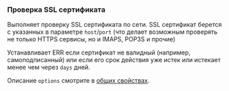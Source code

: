 ### Проверка SSL сертификата

Выполняет проверку SSL сертификата по сети. SSL сертификат берется с указанных в параметре `host`/`port` (что делает возможным проверять не только HTTPS сервисы, но и IMAPS, POP3S и прочие)

Устанавливает ERR если сертификат не валидный (например, самоподписанный) или если его срок действия уже истек или истекает менее чем через `days` дней.

Описание `options` смотрите в [общих свойствах](common).
